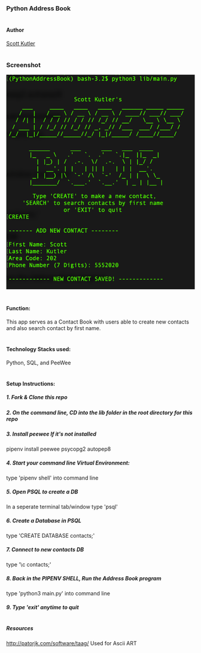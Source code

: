 ### Python Address Book 
#
#### Author

[Scott Kutler](scott.kutler@gmail.com)
#

### Screenshot
![Screenshot](https://github.com/skut21x-ga/PythonAddressBook/blob/master/shot.png?raw=true)
#

#### Function:

This app serves as a Contact Book with users able to create new contacts and also search contact by first name.
#
#### Technology Stacks used:

Python, SQL, and PeeWee
#
#### Setup Instructions:

##### 1. Fork & Clone this repo

##### 2. On the command line, CD into the lib folder in the root directory for this repo

##### 3. Install peewee If it's not installed

pipenv install peewee psycopg2 autopep8

##### 4. Start your command line Virtual Environment:

type 'pipenv shell' into command line

##### 5. Open PSQL to create a DB

In a seperate terminal tab/window type 'psql'

##### 6. Create a Database in PSQL

type 'CREATE DATABASE contacts;'

##### 7. Connect to new contacts DB

type '\c contacts;'

##### 8. Back in the PIPENV SHELL, Run the Address Book program

type 'python3 main.py' into command line

##### 9. Type 'exit' anytime to quit
#

##### Resources

http://patorjk.com/software/taag/ Used for Ascii ART
